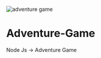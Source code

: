 ![adventure game](https://user-images.githubusercontent.com/58633928/141583976-906f7d5a-eace-4b57-b4a5-b95b27a0b4b4.jpg)
# Adventure-Game
Node Js -> Adventure Game

